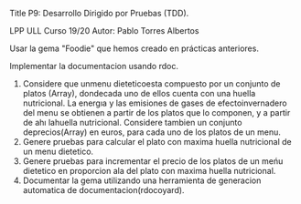 Title P9: Desarrollo Dirigido por Pruebas (TDD). 

LPP ULL Curso 19/20 Autor: Pablo Torres Albertos

Usar la gema "Foodie" que hemos creado en prácticas anteriores. 

Implementar la documentacion usando rdoc.

1. Considere que unmenu dieteticoesta compuesto por un conjunto de platos (Array), dondecada uno de ellos cuenta con una huella nutricional. La energıa y las emisiones de gases de efectoinvernadero del menu se obtienen a partir de los platos que lo componen, y a partir de ahı lahuella nutricional. Considere tambien un conjunto deprecios(Array) en euros, para cada uno de los platos de un menu.
2. Genere pruebas para calcular el plato con maxima huella nutricional de un menu dietetico.
3. Genere pruebas para incrementar el precio de los platos de un meńu dietetico en proporcion ala del plato con maxima huella nutricional.
4. Documentar la gema utilizando una herramienta de generacion automatica de documentacion(rdocoyard).

